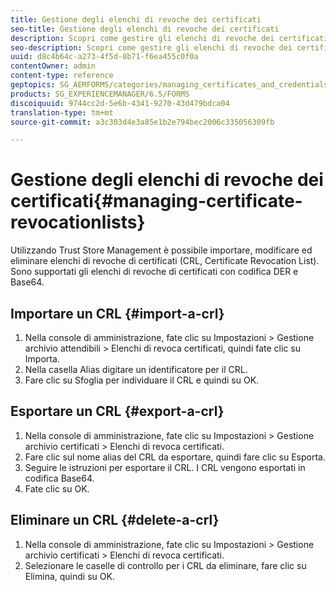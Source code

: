 ```yaml
---
title: Gestione degli elenchi di revoche dei certificati
seo-title: Gestione degli elenchi di revoche dei certificati
description: Scopri come gestire gli elenchi di revoche dei certificati.
seo-description: Scopri come gestire gli elenchi di revoche dei certificati.
uuid: d8c4b64c-a273-4f5d-8b71-f6ea455c0f0a
contentOwner: admin
content-type: reference
geptopics: SG_AEMFORMS/categories/managing_certificates_and_credentials
products: SG_EXPERIENCEMANAGER/6.5/FORMS
discoiquuid: 9744cc2d-5e6b-4341-9270-43d479bdca04
translation-type: tm+mt
source-git-commit: a3c303d4e3a85e1b2e794bec2006c335056309fb

---
```



# Gestione degli elenchi di revoche dei certificati{#managing-certificate-revocationlists}

Utilizzando Trust Store Management è possibile importare, modificare ed eliminare elenchi di revoche di certificati (CRL, Certificate Revocation List). Sono supportati gli elenchi di revoche di certificati con codifica DER e Base64.

## Importare un CRL {#import-a-crl}

1. Nella console di amministrazione, fate clic su Impostazioni > Gestione archivio attendibili > Elenchi di revoca certificati, quindi fate clic su Importa.
1. Nella casella Alias digitare un identificatore per il CRL.
1. Fare clic su Sfoglia per individuare il CRL e quindi su OK.

## Esportare un CRL {#export-a-crl}

1. Nella console di amministrazione, fate clic su Impostazioni > Gestione archivio certificati > Elenchi di revoca certificati.
1. Fare clic sul nome alias del CRL da esportare, quindi fare clic su Esporta.
1. Seguire le istruzioni per esportare il CRL. I CRL vengono esportati in codifica Base64.
1. Fate clic su OK.

## Eliminare un CRL {#delete-a-crl}

1. Nella console di amministrazione, fate clic su Impostazioni > Gestione archivio certificati > Elenchi di revoca certificati.
1. Selezionare le caselle di controllo per i CRL da eliminare, fare clic su Elimina, quindi su OK.


